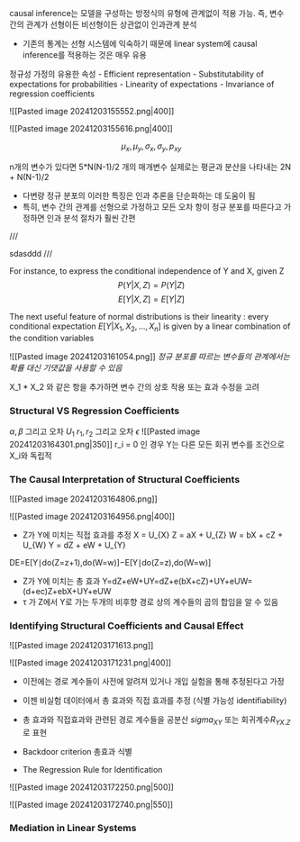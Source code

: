 

causal inference는 모델을 구성하는 방정식의 유형에 관계없이 적용 가능.
즉, 변수 간의 관계가 선형이든 비선형이든 상관없이 인과관계 분석 

- 기존의 통계는 선형 시스템에 익숙하기 때문에 linear system에 causal inference를 적용하는 것은 매우 유용 


정규성 가정의 유용한 속성
	- Efficient representation
	- Substitutability of expectations for probabilities
	- Linearity of expectations
	- Invariance of regression coefficients


![[Pasted image 20241203155552.png|400]]

![[Pasted image 20241203155616.png|400]]

$$\mu_x,\mu_y,\sigma_x,\sigma_y,p_{xy}$$

n개의 변수가 있다면 5*N(N-1)/2 개의 매개변수
실제로는 평균과 분산을 나타내는 2N  + N(N-1)/2

- 다변량 정규 분포의 이러한 특징은 인과 추론을 단순화하는 데 도움이 됨
- 특히, 변수 간의 관계를 선형으로 가정하고 모든 오차 항이 정규 분포를 따른다고 가정하면
  인과 분석 절차가 훨씬 간편 


///

sdasddd
///

For instance, to express the conditional independence of Y and X, given Z
$$P(Y|X,Z) =P(Y|Z)$$
$$E[Y|X,Z] = E[Y|Z]$$

The next useful feature of normal distributions is their linearity
: every conditional expectation $E[Y|X_1,X_2,...,X_n]$ is given by a linear combination of the    condition variables

![[Pasted image 20241203161054.png]]
*정규 분포를 따르는 변수들의 관계에서는 확률 대신 기댓값을 사용할 수 있음*


X_1 * X_2 와 같은 항을 추가하면 변수 간의 상호 작용 또는 효과 수정을 고려 

### Structural VS Regression Coefficients

$\alpha, \beta$   그리고 오차 $U_1$
$r_1,r_2$  그리고 오차  $\epsilon$
![[Pasted image 20241203164301.png|350]]
r_i = 0 인 경우 Y는 다른 모든 회귀 변수를 조건으로 X_i와 독립적 


### The Causal Interpretation of Structural Coefficients

![[Pasted image 20241203164806.png]]

![[Pasted image 20241203164956.png|400]]
- Z가 Y에 미치는 직접 효과를 추정 
X = U_{X}
Z = aX + U_{Z}
W = bX + cZ + U_{W}
Y = dZ + eW + U_{Y}

DE=E[Y∣do(Z=z+1),do(W=w)]−E[Y∣do(Z=z),do(W=w)]

- Z가 Y에 미치는 총 효과 
Y​=dZ+eW+UY​=dZ+e(bX+cZ)+UY​+eUW​=(d+ec)Z+ebX+UY​+eUW​​
- τ 가 Z에서 Y로 가는  두개의 비후향 경로 상의 계수들의 곱의 합임을 알 수 있음 

### Identifying Structural Coefficients and Causal Effect 

![[Pasted image 20241203171613.png]]




![[Pasted image 20241203171231.png|400]]

- 이전에는 경로 계수들이 사전에 알려져 있거나 개입 실험을 통해 추정된다고 가정 
- 이젠 비실험 데이터에서  총 효과와 직접 효과를 추정 (식별 가능성 identifiability)
- 총 효과와 직접효과와 관련된 경로 계수들을 공분산 $sigma_{XY}$ 또는 회귀계수$R_{YX.Z}$ 로 표현
- Backdoor criterion  총효과 식별 


- The Regression Rule for Identification

![[Pasted image 20241203172250.png|500]]


![[Pasted image 20241203172740.png|550]]




### Mediation in Linear Systems



